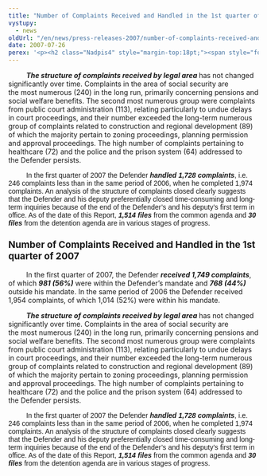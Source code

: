 ```yaml
---
title: "Number of Complaints Received and Handled in the 1st quarter of 2007"
vystupy:
  - news
oldUrl: "/en/news/press-releases-2007/number-of-complaints-received-and-handled-in-the-1st-quarter-of-2007/"
date: 2007-07-26
perex: '<p><h2 class="Nadpis4" style="margin-top:18pt;"><span style="font-size:14pt;text-decoration:none;">Number of Complaints Received and Handled</span><span style="font-size:14pt;text-decoration:none;"> in the 1</span><span style="font-size:14pt;text-decoration:none;">st</span><span style="font-size:14pt;text-decoration:none;"> quarter of 2007</span><span style="font-size:14pt;text-decoration:none;"> </span></h2> <p class="Zkladntext" style="margin-bottom:6pt;text-indent:26.95pt;">In the first quarter of 2007, the Defender <span style="font-weight:bold;font-style:italic;">received </span><span style="font-weight:bold;font-style:italic;">1,749 complaints</span>, of which <span style="font-weight:bold;font-style:italic;">981 (56%)</span> were within the Defender’s mandate and <span style="font-weight:bold;font-style:italic;">768 (44%)</span> outside his mandate. In the same period of 2006 the Defender received 1,954 complaints, of which 1,014 (52%) were within his mandate.</p>'
---
```


<!-- imported from the old website -->

<p class="Zkladntext" style="margin-bottom:6pt;text-indent:26.95pt;"><span style="font-weight:bold;font-style:italic;">The structure of complaints received by legal area</span><span style="font-weight:bold;"> </span>has not changed significantly over time. Complaints in the area of social security are the most numerous (240) in the long run, primarily concerning pensions and social welfare benefits. The second most numerous group were complaints from public court administration (113), relating particularly to undue delays in court proceedings, and their number exceeded the long-term numerous group of complaints related to construction and regional development (89) of which the majority pertain to zoning proceedings, planning permission and approval proceedings. The high number of complaints pertaining to healthcare (72) and the police and the prison system (64) addressed to the Defender persists.</p>
<p class="Normln" style="text-indent:26.95pt;"><span style="font-family:Arial,sans-serif;">In the first quarter of 2007 the Defender </span><span style="font-family:Arial,sans-serif;font-weight:bold;font-style:italic;">handled 1,728 complaints</span><span style="font-family:Arial,sans-serif;">, i.e. 246 complaints less than in the same period of 2006, when he completed 1,974 complaints. An analysis of the structure of complaints closed clearly suggests that the Defender and his deputy preferentially closed time-consuming and long-term inquiries because of the end of the Defender’s and his deputy’s first term in office. As of the date of this Report, </span><span style="font-family:Arial,sans-serif;font-weight:bold;font-style:italic;">1,514 files</span><span style="font-family:Arial,sans-serif;font-weight:bold;"> </span><span style="font-family:Arial,sans-serif;">from the common agenda and </span><span style="font-family:Arial,sans-serif;font-weight:bold;font-style:italic;">30 files</span><span style="font-family:Arial,sans-serif;font-weight:bold;"> </span><span style="font-family:Arial,sans-serif;">from the detention agenda are in various stages of progress.</span></p>
</p>
  
<h2 class="Nadpis4" style="margin-top:18pt;"><span style="font-size:14pt;text-decoration:none;">Number of Complaints Received and Handled</span><span style="font-size:14pt;text-decoration:none;"> in the 1</span><span style="font-size:14pt;text-decoration:none;">st</span><span style="font-size:14pt;text-decoration:none;"> quarter of 2007</span><span style="font-size:14pt;text-decoration:none;"> </span></h2>
<p class="Zkladntext" style="margin-bottom:6pt;text-indent:26.95pt;">In the first quarter of 2007, the Defender <span style="font-weight:bold;font-style:italic;">received </span><span style="font-weight:bold;font-style:italic;">1,749 complaints</span>, of which <span style="font-weight:bold;font-style:italic;">981 (56%)</span> were within the Defender’s mandate and <span style="font-weight:bold;font-style:italic;">768 (44%)</span> outside his mandate. In the same period of 2006 the Defender received 1,954 complaints, of which 1,014 (52%) were within his mandate.</p>
<p class="Zkladntext" style="margin-bottom:6pt;text-indent:26.95pt;"><span style="font-weight:bold;font-style:italic;">The structure of complaints received by legal area</span><span style="font-weight:bold;"> </span>has not changed significantly over time. Complaints in the area of social security are the most numerous (240) in the long run, primarily concerning pensions and social welfare benefits. The second most numerous group were complaints from public court administration (113), relating particularly to undue delays in court proceedings, and their number exceeded the long-term numerous group of complaints related to construction and regional development (89) of which the majority pertain to zoning proceedings, planning permission and approval proceedings. The high number of complaints pertaining to healthcare (72) and the police and the prison system (64) addressed to the Defender persists.</p>
<p class="Normln" style="text-indent:26.95pt;"><span style="font-family:Arial,sans-serif;">In the first quarter of 2007 the Defender </span><span style="font-family:Arial,sans-serif;font-weight:bold;font-style:italic;">handled 1,728 complaints</span><span style="font-family:Arial,sans-serif;">, i.e. 246 complaints less than in the same period of 2006, when he completed 1,974 complaints. An analysis of the structure of complaints closed clearly suggests that the Defender and his deputy preferentially closed time-consuming and long-term inquiries because of the end of the Defender’s and his deputy’s first term in office. As of the date of this Report, </span><span style="font-family:Arial,sans-serif;font-weight:bold;font-style:italic;">1,514 files</span><span style="font-family:Arial,sans-serif;font-weight:bold;"> </span><span style="font-family:Arial,sans-serif;">from the common agenda and </span><span style="font-family:Arial,sans-serif;font-weight:bold;font-style:italic;">30 files</span><span style="font-family:Arial,sans-serif;font-weight:bold;"> </span><span style="font-family:Arial,sans-serif;">from the detention agenda are in various stages of progress.</span></p>
